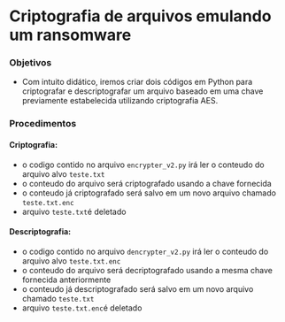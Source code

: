 # Criptografia de arquivos emulando um ransomware

### Objetivos

- Com intuito didático, iremos criar dois códigos em Python para criptografar e descriptografar um arquivo baseado em uma chave previamente estabelecida utilizando criptografia AES.
  
### Procedimentos

#### Criptografia:

- o codigo contido no arquivo ``` encrypter_v2.py ``` irá ler o conteudo do arquivo alvo ```teste.txt```
- o conteudo do arquivo será criptografado usando a chave fornecida
- o conteudo já criptografado será salvo em um novo arquivo chamado ```teste.txt.enc```
- arquivo ```teste.txt```é deletado

#### Descriptografia:

- o codigo contido no arquivo ``` dencrypter_v2.py ``` irá ler o conteudo do arquivo alvo ```teste.txt.enc```
- o conteudo do arquivo será decriptografado usando a mesma chave fornecida anteriormente
- o conteudo já descriptografado será salvo em um novo arquivo chamado ```teste.txt```
- arquivo ```teste.txt.enc```é deletado

